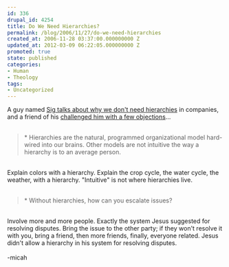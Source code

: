 ```yaml
---
id: 336
drupal_id: 4254
title: Do We Need Hierarchies?
permalink: /blog/2006/11/27/do-we-need-hierarchies
created_at: 2006-11-28 03:37:00.000000000 Z
updated_at: 2012-03-09 06:22:05.000000000 Z
promoted: true
state: published
categories:
- Human
- Theology
tags:
- Uncategorized
---
```

A guy named <a href="http://www.typepad.com/t/trackback/2380813">Sig talks about why we don't need hierarchies</a> in companies, and a friend of his <a href="http://www.undefined.com/cgi-bin/mt/mt-tb.cgi/159">challenged him with a few objections</a>...<br /><br /><blockquote>*  Hierarchies are the natural, programmed organizational model hard-wired into our brains. Other models are not intuitive the way a hierarchy is to an average person.<br /></blockquote><br />Explain colors with a hierarchy. Explain the crop cycle, the water cycle, the weather, with a hierarchy. "Intuitive" is not where hierarchies live.<br /><br /><blockquote>* Without hierarchies, how can you escalate issues?<br /></blockquote><br />Involve more and more people. Exactly the system Jesus suggested for resolving disputes. Bring the issue to the other party; if they won't resolve it with you, bring a friend, then more friends, finally, everyone related. Jesus didn't allow a hierarchy in his system for resolving disputes.<br /><br />-micah
